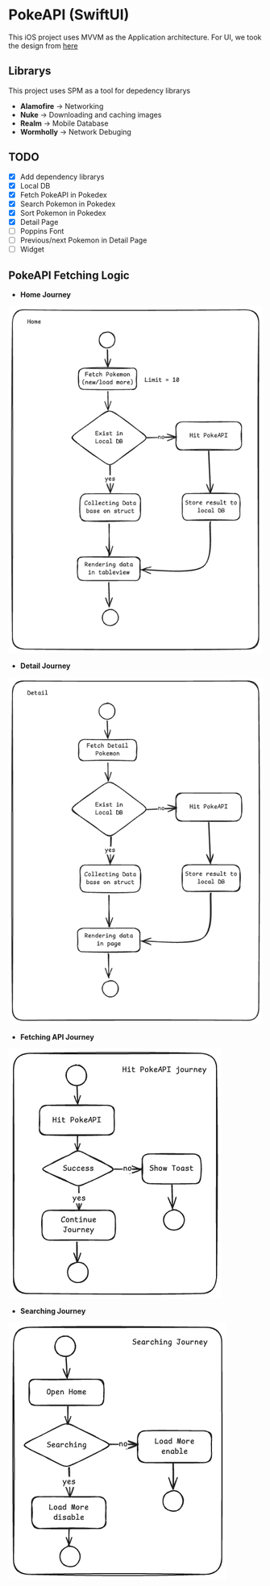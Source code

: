 # PokeAPI (SwiftUI)

This iOS project uses MVVM as the Application architecture. For UI, we took the design from [here](https://www.figma.com/design/ZNuMRRQvD6yoOaJWRUYzk2/Pok%C3%A9dex--Community-?node-id=913-239&t=vrCYCG8zKjWgmkJP-1)

## Librarys
This project uses SPM as a tool for depedency librarys
* **Alamofire** -> Networking
* **Nuke** -> Downloading and caching images
* **Realm** -> Mobile Database
* **Wormholly** -> Network Debuging

## TODO
- [x] Add dependency librarys
- [x] Local DB
- [x] Fetch PokeAPI in Pokedex
- [x] Search Pokemon in Pokedex
- [x] Sort Pokemon in Pokedex
- [x] Detail Page
- [ ] Poppins Font
- [ ] Previous/next Pokemon in Detail Page
- [ ] Widget

## PokeAPI Fetching Logic
* **Home Journey**

![graph](home_logic.png)

* **Detail Journey**

![graph](detail_logic.png)

* **Fetching API Journey**

![graph](fetching_api_logic.png)

* **Searching Journey**

![graph](searching_logic.png)